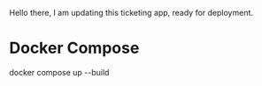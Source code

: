 Hello there,
I am updating this ticketing app, ready for deployment.

# Docker Compose
	
docker compose up --build